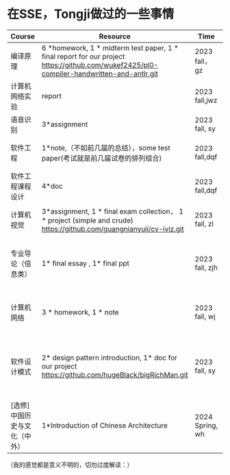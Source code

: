 # 在SSE，Tongji做过的一些事情

| Course                       | Resource                                                     | Time            | Feeling                                             |
| ---------------------------- | ------------------------------------------------------------ | --------------- | --------------------------------------------------- |
| 编译原理                     | 6 *homework, 1 * midterm test paper,  1 *  final report for our project https://github.com/wukef2425/pl0-compiler-handwritten-and-antlr.git | 2023 fall，gz   | U绝好                                               |
| 计算机网络实验               | report                                                       | 2023 fall,jwz   | U摸鱼+carry                                         |
| 语音识别                     | 3*assignment                                                 | 2023 fall, sy   | Uwater的好                                          |
| 软件工程                     | 1*note,（不如前几届的总结），some test paper(考试就是前几届试卷的排列组合) | 2023 fall,dqf   | U一学期没怎么听过课……                               |
| 软件工程课程设计             | 4*doc                                                        | 2023 fall,dqf   | Ucopy+pre                                           |
| 计算机视觉                   | 3*assignment, 1 * final exam  collection， 1 * project (simple and crude) https://github.com/guangnianyuji/cv-iviz.git | 2023 fall, zl   | U不明觉厉，最后也背书(⊙o⊙)                          |
| 专业导论（信息类）           | 1* final essay , 1* final ppt                                | 2023 fall, zjh  | U水课，但pre完老师夸我做的认真！不要太神奇          |
| 计算机网络                   | 3 * homework, 1 * note                                       | 2023 fall, wj   | U期末速成知识体系的美，平常也不听                   |
| 软件设计模式                 | 2* design pattern introduction, 1* doc for our project https://github.com/hugeBlack/bigRichMan.git | 2023 fall, sy   | U老师是我感受到最尊重学生的老师（虽然有黑色星期三） |
| [选修]中国历史与文化（中外） | 1*Introduction of Chinese Architecture                       | 2024 Spring, wh | U很水的选修，很好的老师                             |









（我的感觉都是意义不明的，切勿过度解读：）
